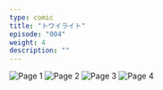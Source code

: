 ```yaml
---
type: comic
title: "トワイライト"
episode: "004"
weight: 4
description: ""
---
```


![Page 1](cut-1.png)
![Page 2](cut-2.png)
![Page 3](cut-3.png)
![Page 4](cut-4.png)
